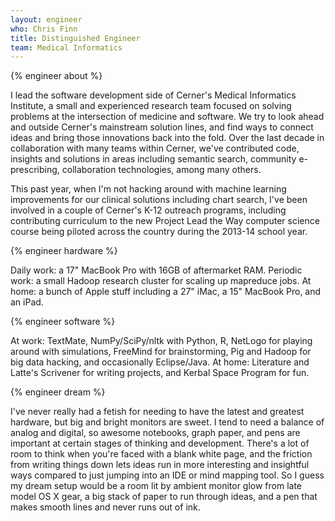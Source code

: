 ```yaml
---
layout: engineer
who: Chris Finn
title: Distinguished Engineer
team: Medical Informatics
---
```


{% engineer about %}

I lead the software development side of Cerner's Medical Informatics Institute, a small and experienced research team focused on solving problems at the intersection of medicine and software. We try to look ahead and outside Cerner's mainstream solution lines, and find ways to connect ideas and bring those innovations back into the fold. Over the last decade in collaboration with many teams within Cerner, we've contributed code, insights and solutions in areas including semantic search, community e-prescribing, collaboration technologies, among many others.

This past year, when I'm not hacking around with machine learning improvements for our clinical solutions including chart search, I've been involved in a couple of Cerner's K-12 outreach programs, including contributing curriculum to the new Project Lead the Way computer science course being piloted across the country during the 2013-14 school year.

{% engineer hardware %}

Daily work: a 17" MacBook Pro with 16GB of aftermarket RAM. Periodic work: a small Hadoop research cluster for scaling up mapreduce jobs. At home: a bunch of Apple stuff including a 27" iMac, a 15" MacBook Pro, and an iPad.

{% engineer software %}

At work: TextMate, NumPy/SciPy/nltk with Python, R, NetLogo for playing around with simulations, FreeMind for brainstorming, Pig and Hadoop for big data hacking, and occasionally Eclipse/Java. At home: Literature and Latte's Scrivener for writing projects, and Kerbal Space Program for fun.

{% engineer dream %}

I've never really had a fetish for needing to have the latest and greatest hardware, but big and bright monitors are sweet. I tend to need a balance of analog and digital, so awesome notebooks, graph paper, and pens are important at certain stages of thinking and development. There's a lot of room to think when you're faced with a blank white page, and the friction from writing things down lets ideas run in more interesting and insightful ways compared to just jumping into an IDE or mind mapping tool. So I guess my dream setup would be a room lit by ambient monitor glow from late model OS X gear, a big stack of paper to run through ideas, and a pen that makes smooth lines and never runs out of ink.
